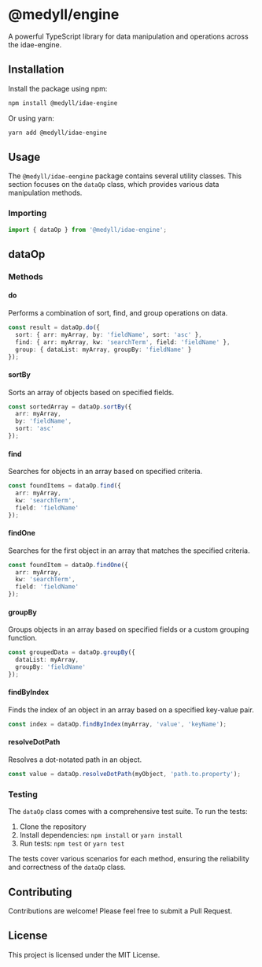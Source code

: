 # @medyll/engine

A powerful TypeScript library for data manipulation and operations across the idae-engine.

## Installation

Install the package using npm:

```bash
npm install @medyll/idae-engine
```

Or using yarn:

```bash
yarn add @medyll/idae-engine
```

## Usage

The `@medyll/idae-eengine` package contains several utility classes. This section focuses on the `dataOp` class, which provides various data manipulation methods.

### Importing

```typescript
import { dataOp } from '@medyll/idae-engine';
```
## dataOp
### Methods

#### do

Performs a combination of sort, find, and group operations on data.

```typescript
const result = dataOp.do({
  sort: { arr: myArray, by: 'fieldName', sort: 'asc' },
  find: { arr: myArray, kw: 'searchTerm', field: 'fieldName' },
  group: { dataList: myArray, groupBy: 'fieldName' }
});
```

#### sortBy

Sorts an array of objects based on specified fields.

```typescript
const sortedArray = dataOp.sortBy({
  arr: myArray,
  by: 'fieldName',
  sort: 'asc'
});
```

#### find

Searches for objects in an array based on specified criteria.

```typescript
const foundItems = dataOp.find({
  arr: myArray,
  kw: 'searchTerm',
  field: 'fieldName'
});
```

#### findOne

Searches for the first object in an array that matches the specified criteria.

```typescript
const foundItem = dataOp.findOne({
  arr: myArray,
  kw: 'searchTerm',
  field: 'fieldName'
});
```

#### groupBy

Groups objects in an array based on specified fields or a custom grouping function.

```typescript
const groupedData = dataOp.groupBy({
  dataList: myArray,
  groupBy: 'fieldName'
});
```

#### findByIndex

Finds the index of an object in an array based on a specified key-value pair.

```typescript
const index = dataOp.findByIndex(myArray, 'value', 'keyName');
```

#### resolveDotPath

Resolves a dot-notated path in an object.

```typescript
const value = dataOp.resolveDotPath(myObject, 'path.to.property');
```

### Testing

The `dataOp` class comes with a comprehensive test suite. To run the tests:

1. Clone the repository
2. Install dependencies: `npm install` or `yarn install`
3. Run tests: `npm test` or `yarn test`

The tests cover various scenarios for each method, ensuring the reliability and correctness of the `dataOp` class.

## Contributing

Contributions are welcome! Please feel free to submit a Pull Request.

## License

This project is licensed under the MIT License.